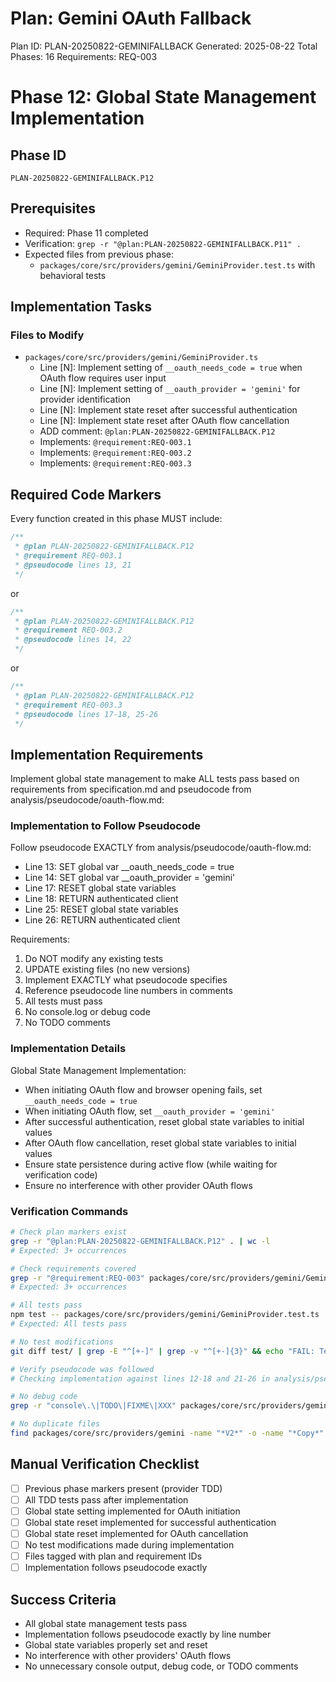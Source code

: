 # Plan: Gemini OAuth Fallback

Plan ID: PLAN-20250822-GEMINIFALLBACK
Generated: 2025-08-22
Total Phases: 16
Requirements: REQ-003

# Phase 12: Global State Management Implementation

## Phase ID

`PLAN-20250822-GEMINIFALLBACK.P12`

## Prerequisites

- Required: Phase 11 completed
- Verification: `grep -r "@plan:PLAN-20250822-GEMINIFALLBACK.P11" .`
- Expected files from previous phase:
  - `packages/core/src/providers/gemini/GeminiProvider.test.ts` with behavioral tests

## Implementation Tasks

### Files to Modify

- `packages/core/src/providers/gemini/GeminiProvider.ts`
  - Line [N]: Implement setting of `__oauth_needs_code = true` when OAuth flow requires user input
  - Line [N]: Implement setting of `__oauth_provider = 'gemini'` for provider identification
  - Line [N]: Implement state reset after successful authentication
  - Line [N]: Implement state reset after OAuth flow cancellation
  - ADD comment: `@plan:PLAN-20250822-GEMINIFALLBACK.P12`
  - Implements: `@requirement:REQ-003.1`
  - Implements: `@requirement:REQ-003.2`
  - Implements: `@requirement:REQ-003.3`

## Required Code Markers

Every function created in this phase MUST include:

```typescript
/**
 * @plan PLAN-20250822-GEMINIFALLBACK.P12
 * @requirement REQ-003.1
 * @pseudocode lines 13, 21
 */
```
or
```typescript
/**
 * @plan PLAN-20250822-GEMINIFALLBACK.P12
 * @requirement REQ-003.2
 * @pseudocode lines 14, 22
 */
```
or
```typescript
/**
 * @plan PLAN-20250822-GEMINIFALLBACK.P12
 * @requirement REQ-003.3
 * @pseudocode lines 17-18, 25-26
 */
```

## Implementation Requirements

Implement global state management to make ALL tests pass based on requirements from specification.md and pseudocode from analysis/pseudocode/oauth-flow.md:

### Implementation to Follow Pseudocode

Follow pseudocode EXACTLY from analysis/pseudocode/oauth-flow.md:

- Line 13: SET global var __oauth_needs_code = true
- Line 14: SET global var __oauth_provider = 'gemini'
- Line 17: RESET global state variables
- Line 18: RETURN authenticated client
- Line 25: RESET global state variables
- Line 26: RETURN authenticated client

Requirements:
1. Do NOT modify any existing tests
2. UPDATE existing files (no new versions)
3. Implement EXACTLY what pseudocode specifies
4. Reference pseudocode line numbers in comments
5. All tests must pass
6. No console.log or debug code
7. No TODO comments

### Implementation Details

Global State Management Implementation:
- When initiating OAuth flow and browser opening fails, set `__oauth_needs_code = true`
- When initiating OAuth flow, set `__oauth_provider = 'gemini'`
- After successful authentication, reset global state variables to initial values
- After OAuth flow cancellation, reset global state variables to initial values
- Ensure state persistence during active flow (while waiting for verification code)
- Ensure no interference with other provider OAuth flows

### Verification Commands

```bash
# Check plan markers exist
grep -r "@plan:PLAN-20250822-GEMINIFALLBACK.P12" . | wc -l
# Expected: 3+ occurrences

# Check requirements covered
grep -r "@requirement:REQ-003" packages/core/src/providers/gemini/GeminiProvider.ts | wc -l
# Expected: 3+ occurrences

# All tests pass
npm test -- packages/core/src/providers/gemini/GeminiProvider.test.ts
# Expected: All tests pass

# No test modifications
git diff test/ | grep -E "^[+-]" | grep -v "^[+-]{3}" && echo "FAIL: Tests modified"

# Verify pseudocode was followed
# Checking implementation against lines 12-18 and 21-26 in analysis/pseudocode/oauth-flow.md

# No debug code
grep -r "console\.\|TODO\|FIXME\|XXX" packages/core/src/providers/gemini/GeminiProvider.ts && echo "FAIL: Debug code found"

# No duplicate files
find packages/core/src/providers/gemini -name "*V2*" -o -name "*Copy*" && echo "FAIL: Duplicate versions found"
```

## Manual Verification Checklist

- [ ] Previous phase markers present (provider TDD)
- [ ] All TDD tests pass after implementation
- [ ] Global state setting implemented for OAuth initiation
- [ ] Global state reset implemented for successful authentication
- [ ] Global state reset implemented for OAuth cancellation
- [ ] No test modifications made during implementation
- [ ] Files tagged with plan and requirement IDs
- [ ] Implementation follows pseudocode exactly

## Success Criteria

- All global state management tests pass
- Implementation follows pseudocode exactly by line number
- Global state variables properly set and reset
- No interference with other providers' OAuth flows
- No unnecessary console output, debug code, or TODO comments